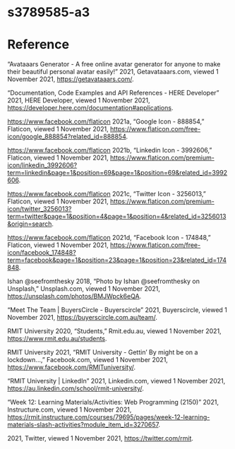 # s3789585-a3

# Reference

“Avataaars Generator - A free online avatar generator for anyone to make their beautiful personal avatar easily!” 2021, Getavataaars.com, viewed 1 November 2021, <https://getavataaars.com/>.

“Documentation, Code Examples and API References - HERE Developer” 2021, HERE Developer, viewed 1 November 2021, <https://developer.here.com/documentation#applications>.

https://www.facebook.com/flaticon 2021a, “Google Icon - 888854,” Flaticon, viewed 1 November 2021, <https://www.flaticon.com/free-icon/google_888854?related_id=888854>.

https://www.facebook.com/flaticon 2021b, “Linkedin Icon - 3992606,” Flaticon, viewed 1 November 2021, <https://www.flaticon.com/premium-icon/linkedin_3992606?term=linkedin&page=1&position=69&page=1&position=69&related_id=3992606>.

https://www.facebook.com/flaticon 2021c, “Twitter Icon - 3256013,” Flaticon, viewed 1 November 2021, <https://www.flaticon.com/premium-icon/twitter_3256013?term=twitter&page=1&position=4&page=1&position=4&related_id=3256013&origin=search>.

https://www.facebook.com/flaticon 2021d, “Facebook Icon - 174848,” Flaticon, viewed 1 November 2021, <https://www.flaticon.com/free-icon/facebook_174848?term=facebook&page=1&position=23&page=1&position=23&related_id=174848>.

Ishan @seefromthesky 2018, “Photo by Ishan @seefromthesky on Unsplash,” Unsplash.com, viewed 1 November 2021, <https://unsplash.com/photos/BMJWpck6eQA>.

“Meet The Team | BuyersCircle - Buyerscircle” 2021, Buyerscircle, viewed 1 November 2021, <https://buyerscircle.com.au/team/>.

RMIT University 2020, “Students,” Rmit.edu.au, viewed 1 November 2021, <https://www.rmit.edu.au/students>.

RMIT University 2021, “RMIT University - Gettin’ By might be on a lockdown...,” Facebook.com, viewed 1 November 2021, <https://www.facebook.com/RMITuniversity/>.

“RMIT University | LinkedIn” 2021, Linkedin.com, viewed 1 November 2021, <https://au.linkedin.com/school/rmit-university/>.

“Week 12: Learning Materials/Activities: Web Programming (2150)” 2021, Instructure.com, viewed 1 November 2021, <https://rmit.instructure.com/courses/79695/pages/week-12-learning-materials-slash-activities?module_item_id=3270657>.

2021, Twitter, viewed 1 November 2021, <https://twitter.com/rmit>.